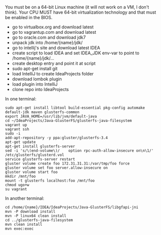You must be on a 64-bit Linux machine (it will not work on a VM, I don't think). Your CPU MUST have 64-bit virtualization technology and that must be enabled in the BIOS.

* go to virtualbox.org and download latest
* go to vagrantup.com and download latest
* go to oracle.com and download jdk7
* unpack jdk into /home/{name}/jdk/
* go to intellij's site and download latest IDEA
* create script to load IDEA and set IDEA_JDK env-var to point to /home/{name}/jdk/...
* create desktop entry and point it at script
* sudo apt-get install git
* load IntelliJ to create IdeaProjects folder
* download lombok plugin
* load plugin into IntelliJ
* clone repo into IdeaProjects

In one terminal:

    sudo apt-get install libtool build-essential pkg-config automake default-jdk maven glusterfs-common
    export JAVA_HOME=/usr/lib/jvm/default-java
    cd ~/IdeaProjects/Java-GlusterFS/glusterfs-java-filesystem
    vagrant up
    vagrant ssh
    sudo -i
    add-apt-repository -y ppa:gluster/glusterfs-3.4
    apt-get update
    apt-get install glusterfs-server
    sed -i 's/\(end-volume\)/    option rpc-auth-allow-insecure on\n\1/' /etc/glusterfs/glusterd.vol
    service glusterfs-server restart
    gluster volume create foo 172.31.31.31:/var/tmp/foo force
    gluster volume set foo server.allow-insecure on
    gluster volume start foo
    mkdir /mnt/foo
    mount -t glusterfs localhost:foo /mnt/foo
    chmod ugo+w
    su vagrant

In another terminal:

    cd /home/{name}/IDEA/IdeaProjects/Java-GlusterFS/libgfapi-jni
    mvn -P download install
    mvn -P linux64 clean install
    cd ../glusterfs-java-filesystem
    mvn clean install
    mvn exec:exec
